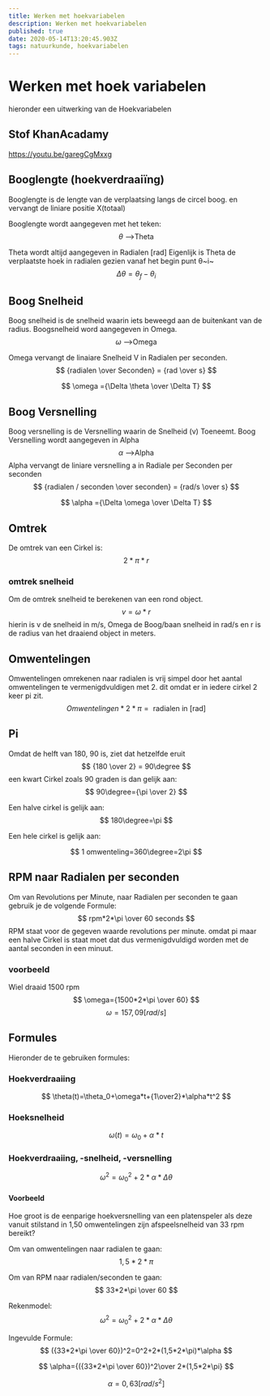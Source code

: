 ```yaml
---
title: Werken met hoekvariabelen
description: Werken met hoekvariabelen
published: true
date: 2020-05-14T13:20:45.903Z
tags: natuurkunde, hoekvariabelen
---
```


# Werken met hoek variabelen
hieronder een uitwerking van de Hoekvariabelen

## Stof KhanAcadamy
https://youtu.be/garegCgMxxg

## Booglengte (hoekverdraaiïng)
Booglengte is de lengte van de verplaatsing langs de circel boog. en vervangt de liniare positie X(totaal)

Booglengte wordt aangegeven met het teken:
$$
\theta {\text{ -->Theta}}
$$

Theta wordt altijd aangegeven in Radialen [rad]
Eigenlijk is Theta de verplaatste hoek in radialen gezien vanaf het begin punt θ~i~
$$
Δθ = θ_f - θ_i
$$
## Boog Snelheid
Boog snelheid is de snelheid waarin iets beweegd aan de buitenkant van de radius. Boogsnelheid word aangegeven in Omega.
$$
\omega {\text{ -->Omega}}
$$

Omega vervangt de linaiare Snelheid V in Radialen per seconden.
$$
{radialen \over Seconden} = {rad \over s}
$$

$$
\omega ={\Delta \theta \over \Delta T}
$$

## Boog Versnelling
Boog versnelling is de Versnelling waarin de Snelheid (v) Toeneemt. Boog Versnelling wordt aangegeven in Alpha
$$
\alpha {\text{ -->Alpha}}
$$
Alpha vervangt de liniare versnelling a in Radiale per Seconden per seconden
$$
{radialen / seconden \over seconden} = {rad/s \over s}
$$

$$
\alpha ={\Delta \omega \over \Delta T}
$$


## Omtrek
De omtrek van een Cirkel is:
$$
2*\pi*r
$$

### omtrek snelheid
Om de omtrek snelheid te berekenen van een rond object.
$$
v=\omega*r
$$
hierin is v de snelheid in m/s, Omega de Boog/baan snelheid in rad/s en r is de radius van het draaiend object in meters.

## Omwentelingen
Omwentelingen omrekenen naar radialen is vrij simpel door het aantal omwentelingen te vermenigdvuldigen met 2. dit omdat er in iedere cirkel 2 keer pi zit.
$$
Omwentelingen *2*\pi = \text{ radialen in [rad]}
$$

## Pi
Omdat de helft van 180, 90 is, ziet dat hetzelfde eruit
$$
{180 \over 2} = 90\degree 
$$
een kwart Cirkel zoals 90 graden is dan gelijk aan:
$$
90\degree={\pi \over 2} 
$$


Een halve cirkel is gelijk aan:
$$
180\degree=\pi
$$

Een hele cirkel is gelijk aan:

$$
1 omwenteling=360\degree=2\pi
$$

## RPM naar Radialen per seconden
Om van Revolutions per Minute, naar Radialen per seconden te gaan gebruik je de volgende Formule:
$$
rpm*2*\pi \over 60 seconds
$$
RPM staat voor de gegeven waarde revolutions per minute. omdat pi maar een halve Cirkel is staat moet dat dus vermenigdvuldigd worden met de aantal seconden in een minuut. 

### voorbeeld
Wiel draaid 1500 rpm
$$
\omega={1500*2*\pi \over 60}
$$
$$
\omega=157,09[rad/s]
$$

## Formules
Hieronder de te gebruiken formules:
### Hoekverdraaiing
$$
\theta(t)=\theta_0+\omega*t+{1\over2}*\alpha*t^2
$$

### Hoeksnelheid
$$
\omega(t)=\omega_0+\alpha*t
$$

### Hoekverdraaiing, -snelheid, -versnelling
$$
\omega^2=\omega^2_0+2*\alpha*\Delta \theta
$$
#### Voorbeeld
Hoe groot is de eenparige hoekversnelling van een platenspeler als deze vanuit stilstand in 1,50 omwentelingen zijn afspeelsnelheid van 33 rpm bereikt?

Om van omwentelingen naar radialen te gaan:
$$
1,5*2*\pi
$$

Om van RPM naar radialen/seconden te gaan:
$$
33*2*\pi \over 60
$$

Rekenmodel:
$$
\omega^2=\omega^2_0+2*\alpha*\Delta \theta
$$

Ingevulde Formule:
$$
({33*2*\pi \over 60})^2=0^2+2*(1,5*2*\pi)*\alpha
$$

$$
\alpha={({33*2*\pi \over 60})^2\over 2*(1,5*2*\pi}
$$

$$
\alpha=0,63 [rad/s^2]
$$
